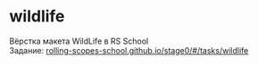 # wildlife

Вёрстка макета WildLife в RS School  
Задание: [rolling-scopes-school.github.io/stage0/#/tasks/wildlife](https://rolling-scopes-school.github.io/stage0/#/tasks/wildlife)
